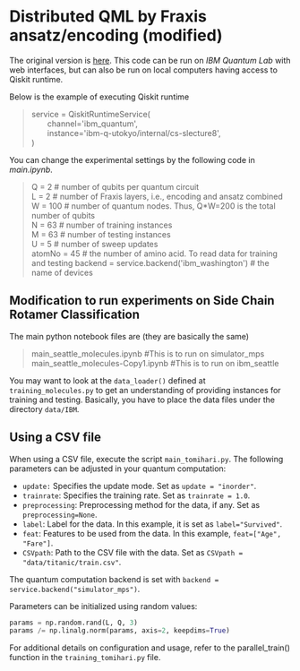# Distributed QML by Fraxis ansatz/encoding (modified)

The original version is [here](https://github.com/Izuho/senior-thesis). 
This code can be run on *IBM Quantum Lab* with web interfaces, but can also be run on local computers having access to Qiskit runtime. 

Below is the example of executing Qiskit runtime

> service = QiskitRuntimeService(<br>
&emsp;&emsp;channel='ibm_quantum',<br>
&emsp;&emsp;instance='ibm-q-utokyo/internal/cs-slecture8',<br>
)

You can change the experimental settings by the following code in *main.ipynb*.

> Q = 2 # number of qubits per quantum circuit<br>
L = 2 # number of Fraxis layers, i.e., encoding and ansatz combined<br>
W = 100 # number of quantum nodes. Thus, Q*W=200 is the total number of qubits<br>
N = 63 # number of training instances<br>
M = 63 # number of testing instances<br>
U = 5 # number of sweep updates <br>
atomNo = 45 # the number of amino acid. To read data for training and testing
backend = service.backend('ibm_washington') # the name of devices

## Modification to run experiments on Side Chain Rotamer Classification

The main python notebook files are (they are basically the same)
> main_seattle_molecules.ipynb  #This is to run on simulator_mps <br>
> main_seattle_molecules-Copy1.ipynb #This is to run on ibm_seattle 

You may want to look at the `data_loader()` defined at `training_molecules.py` to get an understanding of providing instances for training and testing. Basically, you have to place the data files under the directory `data/IBM`.

## Using a CSV file 
When using a CSV file, execute the script `main_tomihari.py`.
The following parameters can be adjusted in your quantum computation:

- `update:` Specifies the update mode. Set as `update = "inorder"`.
- `trainrate`: Specifies the training rate. Set as `trainrate = 1.0`.
- `preprocessing`: Preprocessing method for the data, if any. Set as `preprocessing=None`.
- `label`: Label for the data. In this example, it is set as `label="Survived"`.
- `feat`: Features to be used from the data. In this example, `feat=["Age", "Fare"]`.
- `CSVpath`: Path to the CSV file with the data. Set as `CSVpath = "data/titanic/train.csv"`.

The quantum computation backend is set with `backend = service.backend("simulator_mps")`.

Parameters can be initialized using random values:

```python
params = np.random.rand(L, Q, 3)
params /= np.linalg.norm(params, axis=2, keepdims=True)
```
For additional details on configuration and usage, refer to the parallel_train() function in the `training_tomihari.py` file.